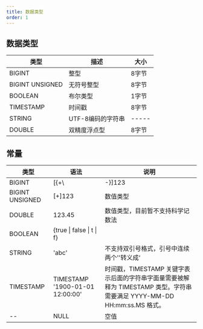 ```yaml
---
title: 数据类型
order: 1
---
```


## 数据类型

| 类型            | 描述              | 大小  |
| --------------- | ----------------- | ----- |
| BIGINT          | 整型              | 8字节 |
| BIGINT UNSIGNED | 无符号整型        | 8字节 |
| BOOLEAN         | 布尔类型          | 1字节 |
| TIMESTAMP       | 时间戳            | 8字节 |
| STRING          | UTF-8编码的字符串 | ----- |
| DOUBLE          | 双精度浮点型      | 8字节 |

## 常量

| 类型              | 语法                                    | 说明                                                                                 |
|-----------------|---------------------------------------|------------------------------------------------------------------------------------|
| BIGINT          | [{+\                                  | -}]123                                                                             |      数值类型                |
| BIGINT UNSIGNED | [+]123                                | 数值类型                                                                               |
| DOUBLE          | 123.45                                | 数值类型，目前暂不支持科学记数法                                                          |
| BOOLEAN         | {true &#124; false &#124; t &#124; f} |                                                       |
| STRING          | 'abc'                                 | 不支持双引号格式，引号中连续两个''转义成‘                                               |
| TIMESTAMP       | TIMESTAMP '1900-01-01 12:00:00'       | 时间戳，TIMESTAMP 关键字表示后面的字符串字面量需要被解释为 TIMESTAMP 类型。字符串需要满足 YYYY-MM-DD HH:mm:ss.MS 格式。 |
| --              | NULL                                  | 空值                                                                                 |

